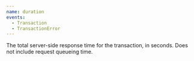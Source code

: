 ```yaml
---
name: duration
events:
  - Transaction
  - TransactionError
---
```


The total server-side response time for the transaction, in seconds. Does not
include request queueing time.
